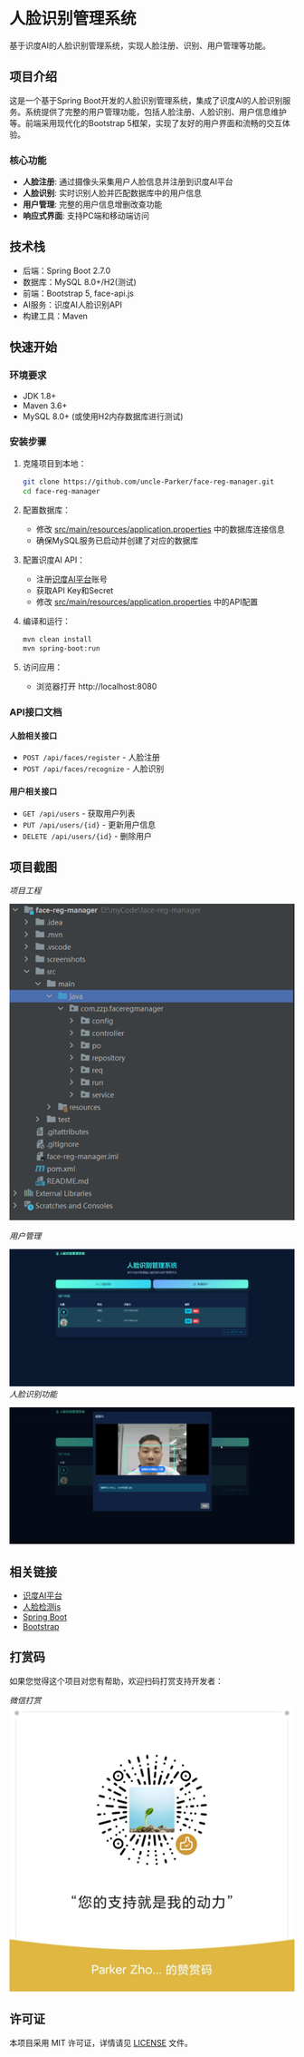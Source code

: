 # 人脸识别管理系统

基于识度AI的人脸识别管理系统，实现人脸注册、识别、用户管理等功能。

## 项目介绍

这是一个基于Spring Boot开发的人脸识别管理系统，集成了识度AI的人脸识别服务。系统提供了完整的用户管理功能，包括人脸注册、人脸识别、用户信息维护等。前端采用现代化的Bootstrap 5框架，实现了友好的用户界面和流畅的交互体验。

### 核心功能

- **人脸注册**: 通过摄像头采集用户人脸信息并注册到识度AI平台
- **人脸识别**: 实时识别人脸并匹配数据库中的用户信息
- **用户管理**: 完整的用户信息增删改查功能
- **响应式界面**: 支持PC端和移动端访问

## 技术栈

- 后端：Spring Boot 2.7.0
- 数据库：MySQL 8.0+/H2(测试)
- 前端：Bootstrap 5, face-api.js
- AI服务：识度AI人脸识别API
- 构建工具：Maven

## 快速开始

### 环境要求

- JDK 1.8+
- Maven 3.6+
- MySQL 8.0+ (或使用H2内存数据库进行测试)

### 安装步骤

1. 克隆项目到本地：
   ```bash
   git clone https://github.com/uncle-Parker/face-reg-manager.git
   cd face-reg-manager
   ```

2. 配置数据库：
   - 修改 [src/main/resources/application.properties](file:///d%3A/myCode/face-reg-manager/src/main/resources/application.properties) 中的数据库连接信息
   - 确保MySQL服务已启动并创建了对应的数据库

3. 配置识度AI API：
   - 注册[识度AI平台](https://facedegree.cn/)账号
   - 获取API Key和Secret
   - 修改 [src/main/resources/application.properties](file:///d%3A/myCode/face-reg-manager/src/main/resources/application.properties) 中的API配置

4. 编译和运行：
   ```bash
   mvn clean install
   mvn spring-boot:run
   ```

5. 访问应用：
   - 浏览器打开 http://localhost:8080

### API接口文档

#### 人脸相关接口

- `POST /api/faces/register` - 人脸注册
- `POST /api/faces/recognize` - 人脸识别

#### 用户相关接口

- `GET /api/users` - 获取用户列表
- `PUT /api/users/{id}` - 更新用户信息
- `DELETE /api/users/{id}` - 删除用户

## 项目截图
*项目工程*

![项目截图](screenshots/project.png)

*用户管理*

![用户管理界面](screenshots/index.png)
*人脸识别功能*

![用户管理](screenshots/regByface.gif)


## 相关链接

- [识度AI平台](https://facedegree.cn/)
- [人脸检测js](https://github.com/justadudewhohacks/face-api.js/)
- [Spring Boot](https://spring.io/projects/spring-boot)
- [Bootstrap](https://getbootstrap.com/)

## 打赏码

如果您觉得这个项目对您有帮助，欢迎扫码打赏支持开发者：


*微信打赏*
![微信打赏码](screenshots/wechat.jpg)


## 许可证

本项目采用 MIT 许可证，详情请见 [LICENSE](LICENSE) 文件。